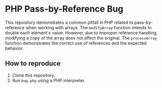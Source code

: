 # PHP Pass-by-Reference Bug
This repository demonstrates a common pitfall in PHP related to pass-by-reference when working with arrays.  The `modifyArray` function intends to double each element's value. However, due to improper reference handling, modifying a copy of the array does not affect the original. The `processArray` function demonstrates the correct use of references and the expected behavior.

## How to reproduce
1. Clone this repository.
2. Run `bug.php` using a PHP interpreter.